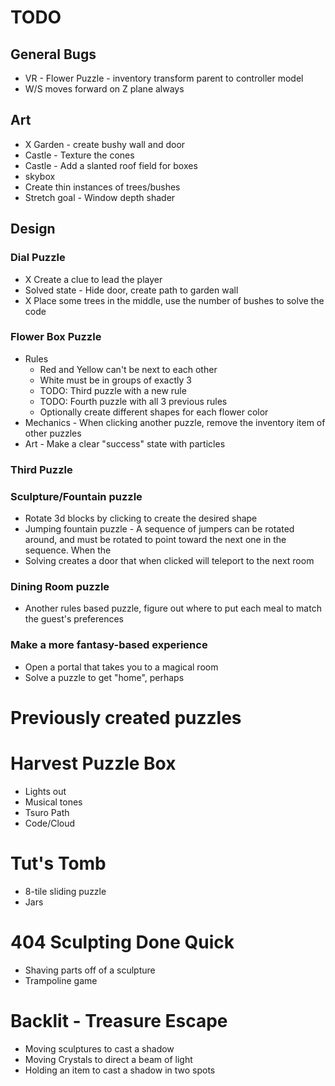 # TODO
## General Bugs
* VR - Flower Puzzle - inventory transform parent to controller model
* W/S moves forward on Z plane always

## Art
* X Garden - create bushy wall and door
* Castle - Texture the cones
* Castle - Add a slanted roof field for boxes
* skybox
* Create thin instances of trees/bushes
* Stretch goal - Window depth shader

## Design
### Dial Puzzle
 * X Create a clue to lead the player
 * Solved state - Hide door, create path to garden wall
 * X Place some trees in the middle, use the number of bushes to solve the code

### Flower Box Puzzle
 * Rules
    * Red and Yellow can't be next to each other
    * White must be in groups of exactly 3
    * TODO: Third puzzle with a new rule
    * TODO: Fourth puzzle with all 3 previous rules
    * Optionally create different shapes for each flower color
 * Mechanics - When clicking another puzzle, remove the inventory item of other puzzles
 * Art - Make a clear "success" state with particles

### Third Puzzle

### Sculpture/Fountain puzzle
 * Rotate 3d blocks by clicking to create the desired shape
 * Jumping fountain puzzle - A sequence of jumpers can be rotated around, and must be rotated to point toward the next one in the sequence. When the 
 * Solving creates a door that when clicked will teleport to the next room

### Dining Room puzzle
 * Another rules based puzzle, figure out where to put each meal to match the guest's preferences

### Make a more fantasy-based experience
 * Open a portal that takes you to a magical room
 * Solve a puzzle to get "home", perhaps


# Previously created puzzles
# Harvest Puzzle Box
 * Lights out
 * Musical tones
 * Tsuro Path
 * Code/Cloud

# Tut's Tomb
 * 8-tile sliding puzzle
 * Jars

# 404 Sculpting Done Quick
 * Shaving parts off of a sculpture
 * Trampoline game

# Backlit - Treasure Escape
 * Moving sculptures to cast a shadow
 * Moving Crystals to direct a beam of light
 * Holding an item to cast a shadow in two spots

# 